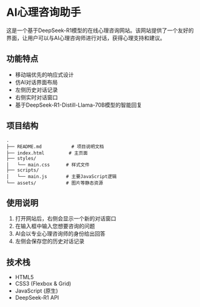 # AI心理咨询助手

这是一个基于DeepSeek-R1模型的在线心理咨询网站。该网站提供了一个友好的界面，让用户可以与AI心理咨询师进行对话，获得心理支持和建议。

## 功能特点

- 移动端优先的响应式设计
- 仿AI对话界面布局
- 左侧历史对话记录
- 右侧实时对话窗口
- 基于DeepSeek-R1-Distill-Llama-70B模型的智能回复

## 项目结构

```
.
├── README.md           # 项目说明文档
├── index.html         # 主页面
├── styles/
│   └── main.css      # 样式文件
├── scripts/
│   └── main.js       # 主要JavaScript逻辑
└── assets/           # 图片等静态资源
```

## 使用说明

1. 打开网站后，右侧会显示一个新的对话窗口
2. 在输入框中输入您想要咨询的问题
3. AI会以专业心理咨询师的身份给出回答
4. 左侧会保存您的历史对话记录

## 技术栈

- HTML5
- CSS3 (Flexbox & Grid)
- JavaScript (原生)
- DeepSeek-R1 API
